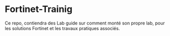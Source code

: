 # Fortinet-Trainig
Ce repo, contiendra des Lab guide sur comment monté son propre lab, pour les solutions Fortinet et les travaux pratiques associés.
